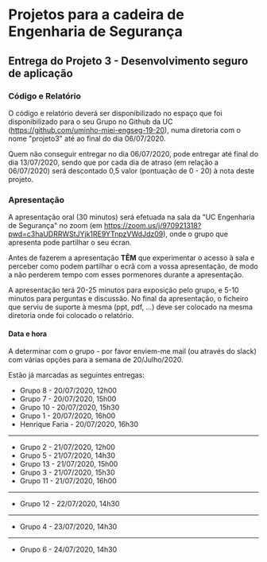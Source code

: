 # Projetos para a cadeira de Engenharia de Segurança

## Entrega do Projeto 3 - Desenvolvimento seguro de aplicação

### Código e Relatório

O código e relatório deverá ser disponibilizado no espaço que foi disponibilizado para o seu Grupo no Github da UC (https://github.com/uminho-miei-engseg-19-20), numa diretoria com o nome "projeto3" até ao final do dia 06/07/2020.

Quem não conseguir entregar no dia 06/07/2020, pode entregar até final do dia 13/07/2020, sendo que por cada dia de atraso (em relação a 06/07/2020) será descontado 0,5 valor (pontuação de 0 - 20) à nota deste projeto.



### Apresentação

A apresentação oral (30 minutos) será efetuada na sala da "UC Engenharia de Segurança" no zoom (em https://zoom.us/j/970921318?pwd=c3haUDRRWStJYjk1RE9YTnpzVWdJdz09), onde o grupo que apresenta pode partilhar o seu écran.

Antes de fazerem a apresentação **TÊM** que experimentar o acesso à sala e perceber como podem partilhar o ecrã com a vossa apresentação, de modo a não perderem tempo com esses pormenores durante a apresentação.

A apresentação terá 20-25 minutos para exposição pelo grupo, e 5-10 minutos para perguntas e discussão. No final da apresentação, o ficheiro que serviu de suporte à mesma (ppt, pdf, ...) deve ser colocado na mesma diretoria onde foi colocado o relatório.


#### Data e hora


A determinar com o grupo - por favor enviem-me mail (ou através do slack) com várias opções para a semana de 20/Julho/2020.

Estão já marcadas as seguintes entregas:

 + Grupo 8 - 20/07/2020, 12h00
 + Grupo 7 - 20/07/2020, 15h00
 + Grupo 10 - 20/07/2020, 15h30
 + Grupo 1 - 20/07/2020, 16h00
 + Henrique Faria - 20/07/2020, 16h30

---

 + Grupo 2 - 21/07/2020, 12h00
 + Grupo 5 - 21/07/2020, 14h30
 + Grupo 13 - 21/07/2020, 15h00
 + Grupo 3 - 21/07/2020, 15h30
 + Grupo 11 - 21/07/2020, 16h00

---

 + Grupo 12 - 22/07/2020, 14h30
 
 ---
 
 + Grupo 4 - 23/07/2020, 14h30

 ---

 + Grupo 6 - 24/07/2020, 14h30
